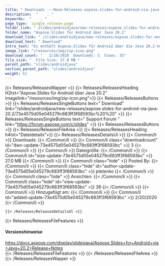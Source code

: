 ```yaml
---
title: " Downloads ---Neue-Releases-aspose.slides-for-android-via-java-20.2 . "
description:  "    . " 
keywords:  "    . " 
page_type:  single_release_page
folder_link: " slides/androidjava/new-releases/aspose.slides-for-android-via-java-20.2/"
folder_name: "Aspose.Slides für Android über Java 20.2"
download_link: " /slides/androidjava/new-releases/aspose.slides-for-android-via-java-20.2/73e4575d05e045279c683ff3f68593bc"
download_text: " Download"
Intro_text: "Es enthält Aspose.Slides für Android über die Java 20.2-Version."
image_link: "/resources/img/zip-icon.png"
download_count: "   2/20/2020  Downloads: 3  Views: 35"
file_size: "  File Size: 27.0 MB "
parent_path: "slides/androidjava"
section_parent_path: "slides/androidjava"
weight: 62
---
```


{{< Releases/ReleasesWapper >}}
  {{< Releases/ReleasesHeading H2txt="Aspose.Slides für Android über Java 20.2" imagelink="/resources/img/zip-icon.png">}}
  {{< Releases/ReleasesButtons >}}
    {{< Releases/ReleasesSingleButtons text=" Download" link="/slides/androidjava/new-releases/aspose.slides-for-android-via-java-20.2/73e4575d05e045279c683ff3f68593bc%20%20" >}}
    {{< Releases/ReleasesSingleButtons text=" Support Forum " link="https://forum.aspose.com/c/slides" >}}
  {{< Releases/ReleasesButtons >}}
  {{< Releases/ReleasesFileArea >}}
    {{< Releases/ReleasesHeading h4txt="Dateidetails">}}
    {{< Releases/ReleasesDetailsUl >}}
            {{< Common/li >}} Downloads: {{< /Common/li >}}
      {{< Common/li class="downloadcount" id="dwn-update-73e4575d05e045279c683ff3f68593bc" >}} 3 {{< /Common/li >}}
      {{< Common/li >}} Dateigröße: {{< /Common/li >}}
      {{< Common/li id="size-update-73e4575d05e045279c683ff3f68593bc" >}} 27.0 MB {{< /Common/li >}} 
      {{< Common/li  class="hide" >}} Posted By: {{< /Common/li >}} 
      {{< Common/li class="hide" id="author-update-73e4575d05e045279c683ff3f68593bc" >}} ptetenko {{< /Common/li >}}
      {{< Common/li class="hide" >}} Ansichten: {{< /Common/li >}}
      {{< Common/li class="hide" id="view-update-73e4575d05e045279c683ff3f68593bc" >}} 36 {{< /Common/li >}}
      {{< Common/li >}} Hinzugefügt am: {{< /Common/li >}}
      {{< Common/li id="added-update-73e4575d05e045279c683ff3f68593bc" >}} 2/20/2020 {{< /Common/li >}} 

    {{< /Releases/ReleasesDetailsUl >}}

  {{< Releases/ReleasesFileFeatures >}}
      <h4>Versionshinweise</h4><div> <a href="https://docs.aspose.com/display/slidesjava/Aspose.Slides+for+Android+via+Java+20.2+Release+Notes">https://docs.aspose.com/display/slidesjava/Aspose.Slides+for+Android+via+Java+20.2+Release+Notes</a></div>
  {{< /Releases/ReleasesFileFeatures >}}
 {{< /Releases/ReleasesFileArea >}}
{{< /Releases/ReleasesWapper >}}



